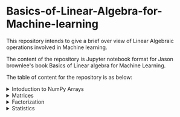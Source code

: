 # Basics-of-Linear-Algebra-for-Machine-learning

This repository intends to give a brief over view of Linear Algebraic operations involved in Machine learning.

The content of the repository is Jupyter notebook format for Jason brownlee's book Basics of Linear algebra for Machine Learning.

The table of content for the repository is as below:

<details>
  <summary>Intoduction to NumPy Arrays</summary>

1.  [NumPy Basics][1]
2.  [Combining Arrays][2]
3.  [Index, Slice and Reshape NumPy Arrays][3]
4.  [NumPy Array Broadcasting][4]
  
</details>

<details>
  <summary>Matrices</summary>

1.  [Vectors and Vector Arithmetic][5]
2.  [Vector Norms][6]
3.  [Matrices and Matrix Arithmetic][7]
4.  [Types of Matrices][8]
5.  [Matrix Operations][9]
6.  [Sparse Matrices][10]
7.  [Tensors and Tensor Arithmetic][11]
  
</details>

<details>
  <summary>Factorization</summary>
  
1.  [Matrix Decompositions][12]
2.  [Eigendecomposition][13]
3.  [Singular Value Decomposition][14]

</details>

<details>
  <summary>Statistics</summary>
  
1.  [Introduction to Multivariate Statistics][15]

</details>

<!-- Links reference -->
[1]: https://github.com/Preetam2114/Basics-of-Linear-Algebra-for-Machine-learning/blob/main/01.%20Intoduction%20to%20NumPy%20Arrays/01.%20NumPy%20Basics.ipynb
[2]: https://github.com/Preetam2114/Basics-of-Linear-Algebra-for-Machine-learning/blob/main/01.%20Intoduction%20to%20NumPy%20Arrays/02.%20Combining%20Arrays.ipynb
[3]: https://github.com/Preetam2114/Basics-of-Linear-Algebra-for-Machine-learning/blob/main/01.%20Intoduction%20to%20NumPy%20Arrays/03.%20Index%2C%20Slice%20and%20Reshape%20NumPy%20Arrays.ipynb
[4]: https://github.com/Preetam2114/Basics-of-Linear-Algebra-for-Machine-learning/blob/main/01.%20Intoduction%20to%20NumPy%20Arrays/04.%20NumPy%20Array%20Broadcasting.ipynb
[5]: https://github.com/Preetam2114/Basics-of-Linear-Algebra-for-Machine-learning/blob/main/02.%20Matrices/1.%20Vectors%20and%20Vector%20Arithmetic.ipynb
[6]: https://github.com/Preetam2114/Basics-of-Linear-Algebra-for-Machine-learning/blob/main/02.%20Matrices/3.%20Matrices%20and%20Matrix%20Arithmetic.ipynb
[7]: https://github.com/Preetam2114/Basics-of-Linear-Algebra-for-Machine-learning/blob/main/02.%20Matrices/3.%20Matrices%20and%20Matrix%20Arithmetic.ipynb
[8]: https://github.com/Preetam2114/Basics-of-Linear-Algebra-for-Machine-learning/blob/main/02.%20Matrices/4.%20Types%20of%20Matrices.ipynb
[9]: https://github.com/Preetam2114/Basics-of-Linear-Algebra-for-Machine-learning/blob/main/02.%20Matrices/5.%20Matrix%20Operations.ipynb
[10]: https://github.com/Preetam2114/Basics-of-Linear-Algebra-for-Machine-learning/blob/main/02.%20Matrices/6.%20Sparse%20Matrices.ipynb
[11]: https://github.com/Preetam2114/Basics-of-Linear-Algebra-for-Machine-learning/blob/main/02.%20Matrices/7.%20Tensors%20and%20Tensor%20Arithmetic.ipynb
[12]: https://github.com/Preetam2114/Basics-of-Linear-Algebra-for-Machine-learning/blob/main/03.%20Factorization/1.%20Matrix%20Decompositions.ipynb
[13]: https://github.com/Preetam2114/Basics-of-Linear-Algebra-for-Machine-learning/blob/main/03.%20Factorization/2.%20Eigendecomposition.ipynb
[14]: https://github.com/Preetam2114/Basics-of-Linear-Algebra-for-Machine-learning/blob/main/03.%20Factorization/3.%20Singular%20Value%20Decomposition.ipynb
[15]: https://github.com/Preetam2114/Basics-of-Linear-Algebra-for-Machine-learning/blob/main/04.%20Statistics/1.%20Introduction%20to%20Multivariate%20Statistics.ipynb
